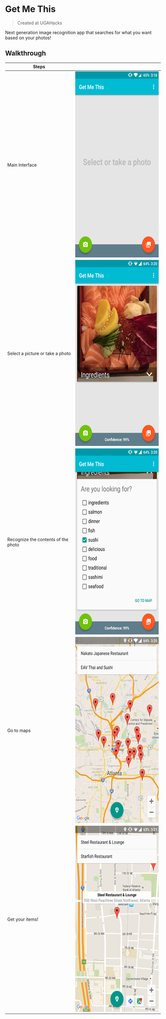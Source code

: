 # Get Me This

> Created at UGAHacks

Next generation image recognition app that searches for what you want based on your photos!

## Walkthrough

| Steps                               |                                                       |
|-------------------------------------|:-----------------------------------------------------:|
| Main Interface                      |<img src="/screenshots/1.png" width="337" height="600">|
| Select a picture or take a photo    |<img src="/screenshots/2.png" width="337" height="600">|
| Recognize the contents of the photo |<img src="/screenshots/3.png" width="337" height="600">|
| Go to maps                          |<img src="/screenshots/4.png" width="337" height="600">|
| Get your items!                     |<img src="/screenshots/5.png" width="337" height="600">|